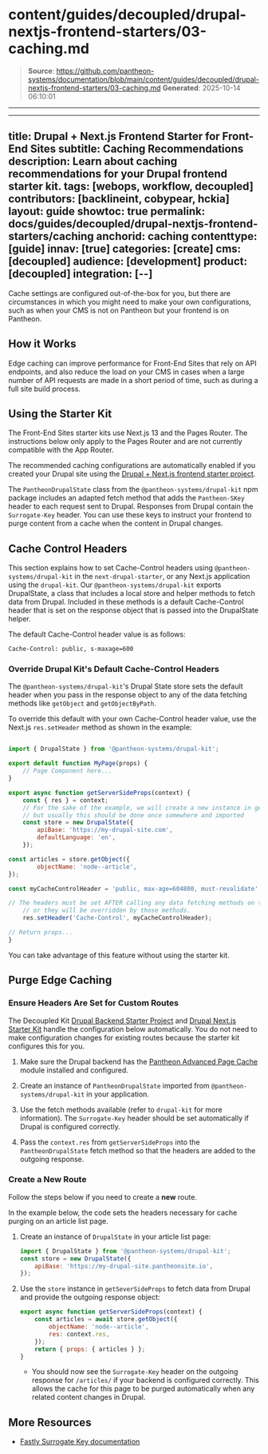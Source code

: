 # content/guides/decoupled/drupal-nextjs-frontend-starters/03-caching.md

> **Source**: https://github.com/pantheon-systems/documentation/blob/main/content/guides/decoupled/drupal-nextjs-frontend-starters/03-caching.md
> **Generated**: 2025-10-14 06:10:01

---

---
title: Drupal + Next.js Frontend Starter for Front-End Sites
subtitle: Caching Recommendations
description: Learn about caching recommendations for your Drupal frontend starter kit.
tags: [webops, workflow, decoupled]
contributors: [backlineint, cobypear, hckia]
layout: guide
showtoc: true
permalink: docs/guides/decoupled/drupal-nextjs-frontend-starters/caching
anchorid: caching
contenttype: [guide]
innav: [true]
categories: [create]
cms: [decoupled]
audience: [development]
product: [decoupled]
integration: [--]
---

Cache settings are configured out-of-the-box for you, but there are circumstances in which you might need to make your own configurations, such as when your CMS is not on Pantheon but your frontend is on Pantheon.

## How it Works

Edge caching can improve performance for Front-End Sites that rely on API endpoints, and also reduce the load on your CMS in cases when a large number of API requests are made in a short period of time, such as during a full site build process.

<Partial file="decoupled-caching.md" />

## Using the Starter Kit

<Alert title="Note"  type="info" >

The Front-End Sites starter kits use Next.js 13 and the Pages Router. The instructions below only apply to the Pages Router and are not currently compatible with the App Router.

</Alert>

The recommended caching configurations are automatically enabled if you created your Drupal site using the [Drupal + Next.js frontend starter project](/guides/decoupled/drupal-nextjs-frontend-starters/create).

The `PantheonDrupalState` class from the `@pantheon-systems/drupal-kit` npm
package includes an adapted fetch method that adds the `Pantheon-SKey` header
to each request sent to Drupal. Responses from Drupal contain the
`Surrogate-Key` header. You can use these keys to instruct your frontend to purge content from a cache when the content in Drupal changes.

## Cache Control Headers

This section explains how to set Cache-Control headers using
`@pantheon-systems/drupal-kit` in the `next-drupal-starter`, or any Next.js
application using the `drupal-kit`. Our `@pantheon-systems/drupal-kit` exports DrupalState, a class that includes a local store and helper methods to fetch data from Drupal. Included in these methods is a default Cache-Control header that is set on the response object that is passed into the DrupalState helper.

The default Cache-Control header value is as follows:

```http
Cache-Control: public, s-maxage=600
```

### Override Drupal Kit's Default Cache-Control Headers

The `@pantheon-systems/drupal-kit`'s Drupal State store sets the default header
when you pass in the response object to any of the data fetching methods like
`getObject` and `getObjectByPath`.

To override this default with your own Cache-Control header value, use the
Next.js `res.setHeader` method as shown in the example:


```js

import { DrupalState } from '@pantheon-systems/drupal-kit';

export default function MyPage(props) {
	// Page Component here...
}

export async function getServerSideProps(context) {
	const { res } = context;
	// For the sake of the example, we will create a new instance in getServerSideProps,
	// but usually this should be done once somewhere and imported
	const store = new DrupalState({
		apiBase: 'https://my-drupal-site.com',
		defaultLanguage: 'en',
	});

const articles = store.getObject({
		objectName: 'node--article',
});

const myCacheControlHeader = 'public, max-age=604800, must-revalidate';

// The headers must be set AFTER calling any data fetching methods on the store
	// or they will be overridden by those methods.
	res.setHeader('Cache-Control', myCacheControlHeader);

// Return props...
}
```

You can take advantage of this feature without using the starter kit.

## Purge Edge Caching

### Ensure Headers Are Set for Custom Routes

<Alert title="Note"  type="info" >

The Decoupled Kit [Drupal Backend Starter Project](/guides/decoupled/drupal-backend-starters) and [Drupal Next.js Starter Kit](/guides/decoupled/drupal-nextjs-frontend-starters) handle the configuration below automatically.
You do not need to make configuration changes for existing routes because the starter kit configures this for you.

</Alert>


1. Make sure the Drupal backend has the [Pantheon Advanced Page Cache](https://www.drupal.org/project/pantheon_advanced_page_cache) module installed and configured.

1. Create an instance of `PantheonDrupalState` imported from `@pantheon-systems/drupal-kit` in your application.

1. Use the fetch methods available (refer to `drupal-kit` for more information). The `Surrogate-Key` header should be set automatically if Drupal is configured correctly.

1. Pass the `context.res` from `getServerSideProps` into the `PantheonDrupalState` fetch method so that the headers are added to the outgoing response.

### Create a New Route

Follow the steps below if you need to create a **new** route.

In the example below, the code sets the headers necessary for
cache purging on an article list page.

1. Create an instance of `DrupalState` in your article list page:

	```js
	import { DrupalState } from '@pantheon-systems/drupal-kit';
	const store = new DrupalState({
		apiBase: 'https://my-drupal-site.pantheonsite.io',
	});
	```

1. Use the `store` instance in `getSeverSideProps` to fetch data from Drupal and provide the outgoing response object:

	```js
	export async function getServerSideProps(context) {
		const articles = await store.getObject({
			objectName: 'node--article',
			res: context.res,
		});
		return { props: { articles } };
	}
	```

	- You should now see the `Surrogate-Key` header on the outgoing response for `/articles/` if your backend is configured correctly. This allows the cache for this page to be purged automatically when any related content changes in Drupal.

## More Resources

- [Fastly Surrogate Key documentation](https://docs.fastly.com/en/guides/working-with-surrogate-keys)